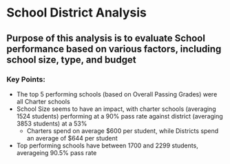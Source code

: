 # School District Analysis
## Purpose of this analysis is to evaluate School performance based on various factors, including school size, type, and budget
### Key Points:
 * The top 5 performing schools (based on Overall Passing Grades) were all Charter schools 
 * School Size seems to have an impact, with charter schools (averaging 1524 students) performing at a 90% pass rate against district (averaging 3853 students) at a 53%
      * Charters spend on average $600 per student, while Districts spend an average of $644 per student
 * Top performing schools have between 1700 and 2299 students, averageing 90.5% pass rate
